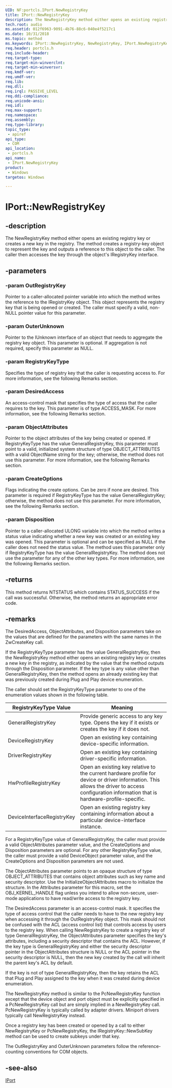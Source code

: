 ```yaml
---
UID: NF:portcls.IPort.NewRegistryKey
title: IPort::NewRegistryKey
description: The NewRegistryKey method either opens an existing registry key or creates a new key in the registry. The method creates a registry-key object to represent the key. 
tech.root: audio
ms.assetid: 012f6963-9091-4b76-88c6-040e4f5217c1
ms.date: 10/31/2018
ms.topic: method
ms.keywords: IPort::NewRegistryKey, NewRegistryKey, IPort.NewRegistryKey, IPort::NewRegistryKey, IPort.NewRegistryKey
req.header: portcls.h
req.include-header:
req.target-type:
req.target-min-winverclnt:
req.target-min-winversvr:
req.kmdf-ver:
req.umdf-ver:
req.lib:
req.dll:
req.irql: PASSIVE_LEVEL
req.ddi-compliance:
req.unicode-ansi:
req.idl:
req.max-support:
req.namespace:
req.assembly:
req.type-library: 
topic_type: 
 - apiref
api_type: 
 - COM
api_location: 
 - portcls.h
api_name: 
 - IPort.NewRegistryKey
product: 
 - Windows
targetos: Windows

---
```


# IPort::NewRegistryKey


## -description

The NewRegistryKey method either opens an existing registry key or creates a new key in the registry. The method creates a registry-key object to represent the key and outputs a reference to this object to the caller. The caller then accesses the key through the object's IRegistryKey interface.

## -parameters

### -param OutRegistryKey
Pointer to a caller-allocated pointer variable into which the method writes the reference to the IRegistryKey object. This object represents the registry key that is being opened or created. The caller must specify a valid, non-NULL pointer value for this parameter.

### -param OuterUnknown
Pointer to the IUnknown interface of an object that needs to aggregate the registry key object. This parameter is optional. If aggregation is not required, specify this parameter as NULL.

### -param RegistryKeyType
Specifies the type of registry key that the caller is requesting access to. For more information, see the following Remarks section.


### -param DesiredAccess
An access-control mask that specifies the type of access that the caller requires to the key. This parameter is of type ACCESS_MASK. For more information, see the following Remarks section.

### -param ObjectAttributes
Pointer to the object attributes of the key being created or opened. If RegistryKeyType has the value GeneralRegistryKey, this parameter must point to a valid, initialized system structure of type OBJECT_ATTRIBUTES with a valid ObjectName string for the key; otherwise, the method does not use this parameter. For more information, see the following Remarks section.

### -param CreateOptions
Flags indicating the create options. Can be zero if none are desired. This parameter is required if RegistryKeyType has the value GeneralRegistryKey; otherwise, the method does not use this parameter. For more information, see the following Remarks section.


### -param Disposition
Pointer to a caller-allocated ULONG variable into which the method writes a status value indicating whether a new key was created or an existing key was opened. This parameter is optional and can be specified as NULL if the caller does not need the status value. The method uses this parameter only if RegistryKeyType has the value GeneralRegistryKey. The method does not use the parameter for any of the other key types. For more information, see the following Remarks section.


## -returns
This method returns NTSTATUS which contains STATUS_SUCCESS if the call was successful. Otherwise, the method returns an appropriate error code.


## -remarks

The DesiredAccess, ObjectAttributes, and Disposition parameters take on the values that are defined for the parameters with the same names in the ZwCreateKey call.

If the RegistryKeyType parameter has the value GeneralRegistryKey, then the NewRegistryKey method either opens an existing registry key or creates a new key in the registry, as indicated by the value that the method outputs through the Disposition parameter. If the key type is any value other than GeneralRegistryKey, then the method opens an already existing key that was previously created during Plug and Play device enumeration.

The caller should set the RegistryKeyType parameter to one of the enumeration values shown in the following table.

RegistryKeyType Value | Meaning 
----------------------|-----------
GeneralRegistryKey | Provide generic access to any key type. Opens the key if it exists or creates the key if it does not.
 DeviceRegistryKey | Open an existing key containing device-specific information.
 DriverRegistryKey |  Open an existing key containing driver-specific information.
 HwProfileRegistryKey | Open an existing key relative to the current hardware profile for device or driver information. This allows the driver to access configuration information that is hardware-profile-specific.
DeviceInterfaceRegistryKey | Open an existing registry key containing information about a particular device-interface instance.
 
For a RegistryKeyType value of GeneralRegistryKey, the caller must provide a valid ObjectAttributes parameter value, and the CreateOptions and Disposition parameters are optional. For any other RegistryKeyType value, the caller must provide a valid DeviceObject parameter value, and the CreateOptions and Disposition parameters are not used.

The ObjectAttributes parameter points to an opaque structure of type OBJECT_ATTRIBUTES that contains object attributes such as key name and security descriptor. Use the InitializeObjectAttributes macro to initialize the structure. In the Attributes parameter for this macro, set the OBJ_KERNEL_HANDLE flag unless you intend to allow non-secure, user-mode applications to have read/write access to the registry key.

The DesiredAccess parameter is an access-control mask. It specifies the type of access control that the caller needs to have to the new registry key when accessing it through the OutRegistryKey object. This mask should not be confused with the ACL (access control list) that controls access by users to the registry key. When calling NewRegistryKey to create a registry key of type GeneralRegistryKey, the ObjectAttributes parameter specifies the key's attributes, including a security descriptor that contains the ACL. However, if the key type is GeneralRegistryKey and either the security descriptor pointer in the ObjectAttributes structure is NULL or the ACL pointer in the security descriptor is NULL, then the new key created by the call will inherit the parent key's ACL by default.

If the key is not of type GeneralRegistryKey, then the key retains the ACL that Plug and Play assigned to the key when it was created during device enumeration.

The NewRegistryKey method is similar to the PcNewRegistryKey function except that the device object and port object must be explicitly specified in a PcNewRegistryKey call but are simply implied in a NewRegistryKey call. PcNewRegistryKey is typically called by adapter drivers. Miniport drivers typically call NewRegistryKey instead.

Once a registry key has been created or opened by a call to either NewRegistryKey or PcNewRegistryKey, the IRegistryKey::NewSubKey method can be used to create subkeys under that key.

The OutRegistryKey and OuterUnknown parameters follow the reference-counting conventions for COM objects.



## -see-also

[IPort](nn-portcls-iport.md)
